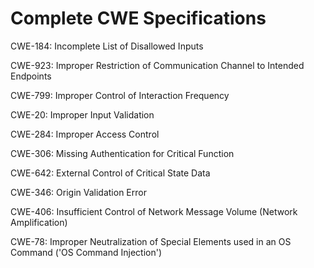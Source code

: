 

# Complete CWE Specifications

CWE-184: Incomplete List of Disallowed Inputs

CWE-923: Improper Restriction of Communication Channel to Intended Endpoints

CWE-799: Improper Control of Interaction Frequency

CWE-20: Improper Input Validation

CWE-284: Improper Access Control

CWE-306: Missing Authentication for Critical Function

CWE-642: External Control of Critical State Data

CWE-346: Origin Validation Error

CWE-406: Insufficient Control of Network Message Volume (Network Amplification)

CWE-78: Improper Neutralization of Special Elements used in an OS Command ('OS Command Injection')